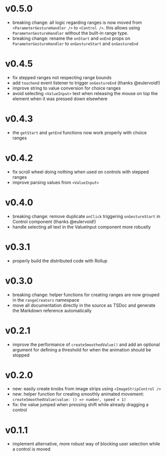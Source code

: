 # v0.5.0
- breaking change: all logic regarding ranges is now moved from `<ParameterGestureHandler />` to `<Control />`. this allows using `ParameterGestureHandler` without the built-in range type.
- breaking change: rename the `onStart` and `onEnd` props on `ParameterGestureHandler` to `onGestureStart` and `onGestureEnd`

# v0.4.5
- fix stepped ranges not respecting range bounds
- add `touchend` event listener to trigger `onGestureEnd` (thanks @eulervoid!)
- improve string to value conversion for choice ranges
- avoid selecting `<ValueInput>` text when releasing the mouse on top the element when it was pressed down elsewhere

# v0.4.3
- the `getStart` and `getEnd` functions now work properly with choice ranges

# v0.4.2
- fix scroll wheel doing nothing when used on controls with stepped ranges
- improve parsing values from `<ValueInput>`

# v0.4.0
- breaking change: remove duplicate `onClick` triggering `onGestureStart` in Control component (thanks @eulervoid!)
- handle selecting all text in the ValueInput component more robustly

# v0.3.1
- properly build the distributed code with Rollup

# v0.3.0
- breaking change: helper functions for creating ranges are now grouped in the `rangeCreators` namespace
- move all documentation directly in the source as TSDoc and generate the Markdown reference automatically

# v0.2.1
- improve the performance of `createSmoothedValue()` and add an optional argument for defining a threshold for when the animation should be stopped

# v0.2.0
- new: easily create knobs from image strips using `<ImageStripControl />`
- new: helper function for creating smoothly animated movement: `createSmoothedValue(value: () => number, speed = 1)`
- fix: the value jumped when pressing shift while already dragging a control

# v0.1.1
- implement alternative, more robust way of blocking user selection while a control is moved
